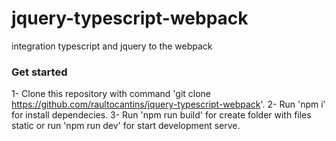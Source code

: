 # jquery-typescript-webpack
integration typescript and jquery to the webpack

### Get started
1- Clone this repository with command 'git clone https://github.com/raultocantins/jquery-typescript-webpack'.
2- Run 'npm i' for install dependecies.
3- Run 'npm run build' for create folder with files static or run 'npm run dev' for start development serve.

